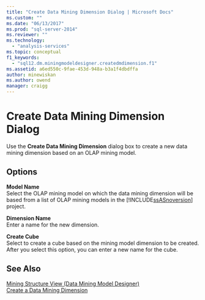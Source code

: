 ```yaml
---
title: "Create Data Mining Dimension Dialog | Microsoft Docs"
ms.custom: ""
ms.date: "06/13/2017"
ms.prod: "sql-server-2014"
ms.reviewer: ""
ms.technology: 
  - "analysis-services"
ms.topic: conceptual
f1_keywords: 
  - "sql12.dm.miningmodeldesigner.createdmdimension.f1"
ms.assetid: a6ed550c-9fae-453d-948a-b3a1f4dbdffa
author: minewiskan
ms.author: owend
manager: craigg
---
```

# Create Data Mining Dimension Dialog
  Use the **Create Data Mining Dimension** dialog box to create a new data mining dimension based on an OLAP mining model.  
  
## Options  
 **Model Name**  
 Select the OLAP mining model on which the data mining dimension will be based from a list of OLAP mining models in the [!INCLUDE[ssASnoversion](../includes/ssasnoversion-md.md)] project.  
  
 **Dimension Name**  
 Enter a name for the new dimension.  
  
 **Create Cube**  
 Select to create a cube based on the mining model dimension to be created. After you select this option, you can enter a new name for the cube.  
  
## See Also  
 [Mining Structure View &#40;Data Mining Model Designer&#41;](mining-structure-view-data-mining-model-designer.md)   
 [Create a Data Mining Dimension](data-mining/create-a-data-mining-dimension.md)  
  
  
